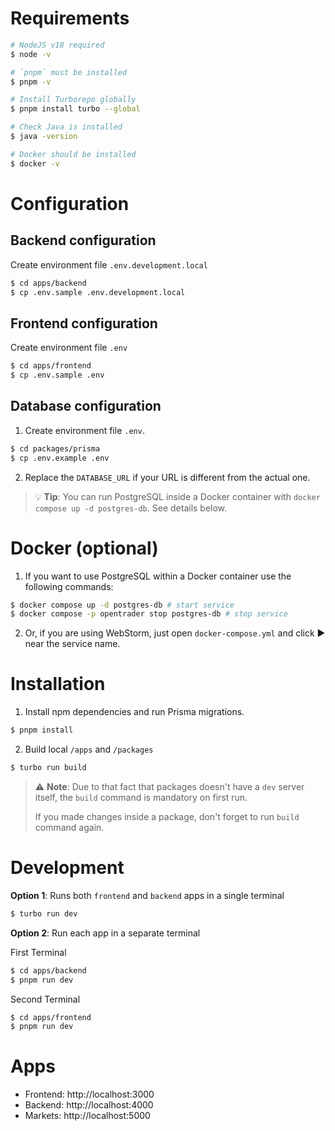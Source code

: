 # Requirements

```bash
# NodeJS v18 required
$ node -v

# `pnpm` must be installed
$ pnpm -v

# Install Turborepo globally
$ pnpm install turbo --global

# Check Java is installed
$ java -version

# Docker should be installed
$ docker -v
```

# Configuration

## Backend configuration

Create environment file `.env.development.local`

```bash
$ cd apps/backend
$ cp .env.sample .env.development.local
```

## Frontend configuration

Create environment file `.env`

```bash
$ cd apps/frontend
$ cp .env.sample .env
```

## Database configuration

1. Create environment file `.env`.

```bash
$ cd packages/prisma
$ cp .env.example .env
```

2. Replace the `DATABASE_URL` if your URL is different from the actual one.

> 💡 **Tip**: You can run PostgreSQL inside a Docker container with `docker compose up -d postgres-db`. See details below.


# Docker (optional)

1. If you want to use PostgreSQL within a Docker container use the following commands:

```bash
$ docker compose up -d postgres-db # start service
$ docker compose -p opentrader stop postgres-db # stop service
```

2. Or, if you are using WebStorm, just open `docker-compose.yml` and click ▶️ near the service name.


# Installation

1. Install npm dependencies and run Prisma migrations.

```bash
$ pnpm install
```

2. Build local `/apps` and `/packages`

```bash
$ turbo run build
```


> ⚠️ **Note**: Due to that fact that packages doesn't have a `dev` server itself, the `build` command is mandatory on first run.
>
> If you made changes inside a package, don't forget to run `build` command again.


# Development

**Option 1**: Runs both `frontend` and `backend` apps in a single terminal

```bash
$ turbo run dev
```

**Option 2**: Run each app in a separate terminal

First Terminal

```bash
$ cd apps/backend
$ pnpm run dev
```

Second Terminal
```bash
$ cd apps/frontend
$ pnpm run dev
```

# Apps

- Frontend: http://localhost:3000
- Backend: http://localhost:4000
- Markets: http://localhost:5000
